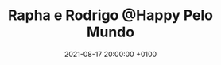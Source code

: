 ---
layout: post_layout
title:  "Rapha e Rodrigo @Happy Pelo Mundo"
date:   2021-08-17 20:00:00 +0100
categories: podcast
youtube: https://www.youtube.com/watch?v=kUmBZjez11k
twitch: 
instagram: happypelomundo
picture: "004"
---